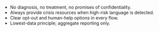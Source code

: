 - No diagnosis, no treatment, no promises of confidentiality.
- Always provide crisis resources when high-risk language is detected.
- Clear opt-out and human-help options in every flow.
- Lowest-data principle; aggregate reporting only.

